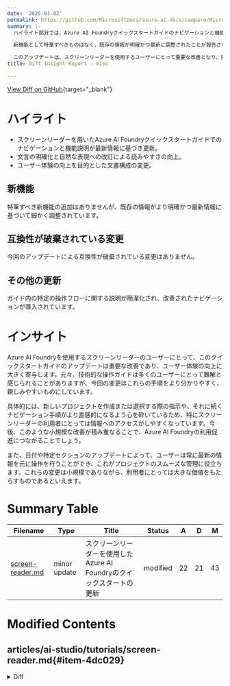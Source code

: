 ```yaml
---
date: '2025-01-02'
permalink: https://github.com/MicrosoftDocs/azure-ai-docs/compare/MicrosoftDocs:f0e83bb...MicrosoftDocs:14202e8
summary: |-
  ハイライト部分では、Azure AI Foundryクイックスタートガイドのナビゲーションと機能説明が最新情報に基づき更新され、文言の明確化と自然な表現によって読みやすさが向上したことが述べられています。また、文書構成の変更によりユーザー体験が改善された点も強調されています。

  新機能として特筆すべきものはなく、既存の情報が明確かつ最新に調整されたことが報告されています。互換性が破棄される変更もありません。その他の更新では、特定の操作フローに関する説明が簡潔化され、新たに改善されたナビゲーションが導入されています。

  このアップデートは、スクリーンリーダーを使用するユーザーにとって重要な改善となり、技術的な操作ガイドの分かりづらさを軽減し、手順をより直感的にしています。特に、新しいプロジェクト作成やナビゲーション手順に関する指示が明確になり、情報へのアクセスが容易になります。今後、小規模な改善が積み重なり、Azure AI Foundryの利用促進につながることが期待されます。ユーザーは、いつでも最新の情報を元に操作できるようになり、プロジェクトのスムーズな管理が可能となります。これらの変更は小規模ながら、利用者に大きな価値を提供します。
title: Diff Insight Report - misc

---
```


[View Diff on GitHub](https://github.com/MicrosoftDocs/azure-ai-docs/compare/MicrosoftDocs:f0e83bb...MicrosoftDocs:14202e8){target="_blank"}

# ハイライト

- スクリーンリーダーを用いたAzure AI Foundryクイックスタートガイドでのナビゲーションと機能説明が最新情報に基づき更新。
- 文言の明確化と自然な表現への改訂による読みやすさの向上。
- ユーザー体験の向上を目的とした文書構成の変更。

## 新機能

特筆すべき新機能の追加はありませんが、既存の情報がより明確かつ最新情報に基づいて細かく調整されています。

## 互換性が破棄されている変更

今回のアップデートによる互換性が破棄されている変更はありません。

## その他の更新

ガイド内の特定の操作フローに関する説明が簡潔化され、改善されたナビゲーションが導入されています。

# インサイト

Azure AI Foundryを使用するスクリーンリーダーのユーザーにとって、このクイックスタートガイドのアップデートは重要な改善であり、ユーザー体験の向上に大きく寄与します。元々、技術的な操作ガイドは多くのユーザーにとって難解と感じられることがありますが、今回の変更はこれらの手順をより分かりやすく、親しみやすいものにしています。

具体的には、新しいプロジェクトを作成または選択する際の指示や、それに続くナビゲーション手順がより直感的になるよう心を砕いているため、特にスクリーンリーダーの利用者にとっては情報へのアクセスがしやすくなっています。今後、このような小規模な改善が積み重なることで、Azure AI Foundryの利用促進につながることでしょう。

また、日付や特定セクションのアップデートによって、ユーザーは常に最新の情報を元に操作を行うことができ、これがプロジェクトのスムーズな管理に役立ちます。これらの変更は小規模でありながら、利用者にとっては大きな価値をもたらすものであるといえます。

# Summary Table
|  Filename  | Type |    Title    | Status | A  | D  | M  |
|------------|------|-------------|--------|----|----|----|
| [screen-reader.md](#item-4dc029) | minor update | スクリーンリーダーを使用したAzure AI Foundryのクイックスタートの更新 | modified | 22 | 21 | 43 | 


# Modified Contents
## articles/ai-studio/tutorials/screen-reader.md{#item-4dc029}

<details>
<summary>Diff</summary>
````diff
@@ -8,26 +8,26 @@ ms.custom:
   - ignite-2023
   - build-2024
 ms.topic: quickstart
-ms.date: 8/9/2024
+ms.date: 12/31/2024
 ms.reviewer: ailsaleen
 ms.author: sgilley
 author: sdgilley
 ---
 
 # QuickStart: Get started using Azure AI Foundry with a screen reader
 
-This article is for people who use screen readers such as [Microsoft's Narrator](https://support.microsoft.com/windows/complete-guide-to-narrator-e4397a0d-ef4f-b386-d8ae-c172f109bdb1#WindowsVersion=Windows_11), JAWS, NVDA or Apple's Voiceover. In this quickstart, you'll be introduced to the basic structure of Azure AI Foundry and discover how to navigate around efficiently. 
+This article is for people who use screen readers such as [Microsoft's Narrator](https://support.microsoft.com/windows/complete-guide-to-narrator-e4397a0d-ef4f-b386-d8ae-c172f109bdb1#WindowsVersion=Windows_11), JAWS, NVDA, or Apple's Voiceover. In this quickstart, you're introduced to the basic structure of Azure AI Foundry and discover how to navigate around efficiently. 
 
 ## Getting oriented in Azure AI Foundry portal 
 
 Most Azure AI Foundry pages are composed of the following landmark structure: 
 
 - Banner (contains Azure AI Foundry app title, settings, and profile information)
     - Might sometimes contain a breadcrumb navigation element 
-- Navigation
-    - The contents of the navigation are different depending on whether you have selected a hub or project in the studio
-- Main page content 
-    - Usually contains a command toolbar 
+- Navigation - There are three different states:
+    - Outside a project - there's no left navigation until you are in a project. The page is divided into sections such as **Work outside of a project** and **Recent projects picker**.
+    - In a project - the left navigation is the same for all parts of a project, until you move to the **Management center**.
+    - The left navigation in the Management center has a section for the hub that the project is in, then a section for the project itself.
 
 For efficient navigation, it might be helpful to navigate by landmarks to move between these sections on the page.
 
@@ -36,9 +36,9 @@ For efficient navigation, it might be helpful to navigate by landmarks to move b
 
 The navigation is list of links divided into different sections. 
 
-If you haven't yet created or selected a project, you can still explore content under the **Get started** (model catalog, model benchmarks, and AI Services) and **Management** (hubs and quota) sections.
+If you haven't yet created or selected a project, you can still explore content under the **Work outside of a project**.
 
-Once you have created or selected a project, you can access more capabilities such as project playgrounds, tools (such as prompt flow and evaluation), and components (such as data and deployments). 
+Once you have created or selected a project, you can access more capabilities such as Model catalog, Playgrounds, and AI Services. Then there are collapsible sections for **Build and customize** (includes Code, Fine-tuning, Prompt-flow), **Assess and improve** (includes Tracing, Evaluation, and Safety + security) and **My assets** (includes Models + endpoints, Data + indexes, and Web apps). 
 
 Once you have created or selected a project, you can also use the **Recent projects picker** button within the navigation to change project at any time.
 
@@ -48,29 +48,29 @@ For more information about the navigation, see [What is Azure AI Foundry](../wha
 
 To work within the Azure AI Foundry portal, you must first [create a project](../how-to/create-projects.md): 
 1. In [Azure AI Foundry](https://ai.azure.com), select **Home** from the navigation.
-1. Press the **Tab** key until you hear *New project* and select this button.  
-1. Enter the information requested in the **Create a project** dialog.  
+1. Press the **Tab** key until you hear *Create project* and select this button. 
+1. Enter the information requested in the **Create a project** dialog. 
 
-You then get taken to the project details page. 
+You then get taken to the project overview page. 
 
 ## Using the playground 
 
-The playground is where you can interact with models and experiment with different prompts and parameters. Different playgrounds are available depending on which model you would like to interact with.  
+The playground is where you can interact with models and experiment with different prompts and parameters. Different playgrounds are available depending on which model you would like to interact with. 
 
-Once you have created or selected a project, go to the navigation landmark. Press the down arrow until you hear *Project playground*. Press the down arrow again until you hear a playground you would like to use.
+Once you have created or selected a project, go to the navigation landmark. Press the down arrow until you hear *Playgrounds*.
 
 ### Chat playground structure 
 
-In this mode, the playground is composed of the command toolbar and two main sections: one for configuring your system message and other parameters, and the other for chatting to the model. If you added your own data in the playground, the **Citations** pane also appears when selecting a citation as part of the model response. 
+In this mode, the playground is composed of the command toolbar and two main sections: one for configuring your system message and other parameters, and the other for chatting to the model. If you added your own data in the playground, the **Add your data** pane also appears. 
 
 ### Chat session pane  
 
 The chat session pane is where you can chat to the model and test out your assistant. 
-- After you send a message, the model might take some time to respond, especially if the response is long. You hear a screen reader announcement "Message received from the chatbot" when the model finishes composing a response.  
+- After you send a message, the model might take some time to respond, especially if the response is long. You hear a screen reader announcement "Message received from the chatbot" when the model finishes composing a response. 
 
 ## Using prompt flow 
 
-Prompt flow is a tool to create executable flows, linking LLMs, prompts, and Python tools through a visualized graph. You can use this to prototype, experiment, and iterate on your AI applications before deploying.  
+Prompt flow is a tool to create executable flows, linking LLMs, prompts, and Python tools through a visualized graph. You can use this to prototype, experiment, and iterate on your AI applications before deploying. 
 
 Once you have created or selected a project, go to the navigation landmark. Press the down arrow until you hear *Prompt flow* and select this link.
 
@@ -80,11 +80,11 @@ The prompt flow UI in Azure AI Foundry portal is composed of the following main
 
 - This is the main working area where you can edit your flow, for example adding a new node, editing the prompt, selecting input data 
 - You can also choose to work in code instead of the editor by navigating to the **Raw file mode** toggle button to view the flow in code. 
-- Each node has its own H3 heading, which can be used for navigation.  
+- Each node has its own H3 heading, which can be used for navigation. 
 
 ### Files 
 
-- This section contains the file structure of the flow. Each flow has a folder that contains a flow.dag.yaml file, source code files, and system folders.  
+- This section contains the file structure of the flow. Each flow has a folder that contains a flow.dag.yaml file, source code files, and system folders. 
 - You can export or import a flow easily for testing, deployment, or collaborative purposes by navigating to the **Add** and **Zip and download all files** buttons.
 
 ### Graph view 
@@ -99,15 +99,15 @@ Evaluation is a tool to help you evaluate the performance of your generative AI
 
 ### Creating an evaluation 
 
-To review evaluation metrics, you must first create an evaluation.  
+To review evaluation metrics, you must first create an evaluation. 
 
 1. Once you have created or selected a project, go to the navigation landmark. Press the down arrow until you hear *Evaluation* and select this link.
-1. Press the Tab key until you hear *new evaluation* and select this button.  
+1. Press the Tab key until you hear *new evaluation* and select this button. 
 1. Enter the information requested in the **Create a new evaluation** dialog. Once complete, your focus is returned to the evaluations list. 
 
 ### Viewing evaluations 
 
-Once you create an evaluation, you can access it from the list of evaluations.  
+Once you create an evaluation, you can access it from the list of evaluations. 
 
 Evaluation runs are listed as links within the Evaluations grid. Selecting a link takes you to a dashboard view with information about your specific evaluation run. 
 
@@ -125,4 +125,5 @@ If you're a government, commercial, or enterprise customer, contact the enterpri
 ## Related content
 
 * Learn how you can build generative AI applications in the [Azure AI Foundry](../what-is-ai-studio.md).
+* [Build a custom knowledge retrieval (RAG) app with the Azure AI Foundry SDK](copilot-sdk-create-resources.md)
 * Get answers to frequently asked questions in the [Azure AI FAQ article](../faq.yml).
````
</details>

### Summary

```json
{
    "modification_type": "minor update",
    "modification_title": "スクリーンリーダーを使用したAzure AI Foundryのクイックスタートの更新"
}
```

### Explanation
この変更は、Azure AI Foundryにおけるスクリーンリーダーを使用したクイックスタートガイドの内容を更新したものです。具体的には、文書中のいくつかの文の文言を明確化し、現行の機能やナビゲーション手順に合わせて修正しました。また、日付や具体的なセクション名についても新しい情報に基づいて更新されています。

特に変更された点には、ユーザーがプロジェクトを作成または選択した際のナビゲーションや利用可能な機能に関する表現の修正が含まれています。これにより、使用しているスクリーンリーダーのユーザーがよりスムーズに情報を得られるように配慮されています。また、細かな表現をより自然で親しみやすいものに改訂し、全体としての読みやすさを向上させています。 

文書の構成変更も含まれており、特定のフローを操作する方法や利用可能な機能についての説明が簡潔化されました。この更新により、Azure AI Foundryを利用する際のユーザー体験が改善されることが期待されます。


